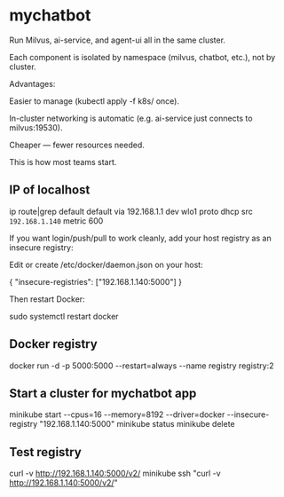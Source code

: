 # mychatbot

Run Milvus, ai-service, and agent-ui all in the same cluster.

Each component is isolated by namespace (milvus, chatbot, etc.), not by cluster.

Advantages:

Easier to manage (kubectl apply -f k8s/ once).

In-cluster networking is automatic (e.g. ai-service just connects to milvus:19530).

Cheaper — fewer resources needed.

This is how most teams start.

## IP of localhost

ip route|grep default
default via 192.168.1.1 dev wlo1 proto dhcp src `192.168.1.140` metric 600

If you want login/push/pull to work cleanly, add your host registry as an insecure registry:

Edit or create /etc/docker/daemon.json on your host:

{
  "insecure-registries": ["192.168.1.140:5000"]
}


Then restart Docker:

sudo systemctl restart docker

## Docker registry

docker run -d -p 5000:5000 --restart=always --name registry registry:2


## Start a cluster for mychatbot app

minikube start --cpus=16 --memory=8192 --driver=docker --insecure-registry "192.168.1.140:5000"
minikube status
minikube delete

## Test registry

curl -v http://192.168.1.140:5000/v2/
minikube ssh "curl -v http://192.168.1.140:5000/v2/"